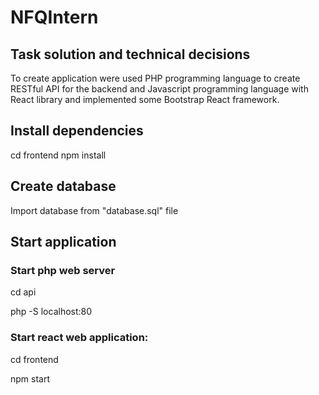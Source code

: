 # NFQIntern
## Task solution and technical decisions
To create application were used PHP programming language to create RESTful API for the backend and Javascript programming language with React library and implemented some Bootstrap React framework.

## Install dependencies
cd frontend
npm install

## Create database
Import database from "database.sql" file

## Start application
### Start php web server

cd api

php -S localhost:80

### Start react web application:

cd frontend

npm start
